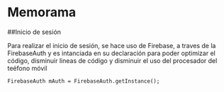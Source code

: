 # Memorama

##Inicio de sesión 

Para realizar el inicio de sesión, se hace uso de Firebase, a traves de la FirebaseAuth y es intanciada en su declaración para poder optimizar el código, disminuir lineas de código y disminuir el uso del procesador del teéfono móvil 

```
FirebaseAuth mAuth = FirebaseAuth.getInstance();
```

